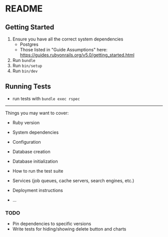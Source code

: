 # README

## Getting Started

1. Ensure you have all the correct system dependencies
    * Postgres
    * Those listed in "Guide Assumptions" here: https://guides.rubyonrails.org/v5.0/getting_started.html
2. Run `bundle`
3. Run `bin/setup`
4. Run `bin/dev`

## Running Tests

* run tests with `bundle exec rspec`

----

Things you may want to cover:

* Ruby version

* System dependencies

* Configuration

* Database creation

* Database initialization

* How to run the test suite

* Services (job queues, cache servers, search engines, etc.)

* Deployment instructions

* ...

### TODO

* Pin dependencies to specific versions
* Write tests for hiding/showing delete button and charts